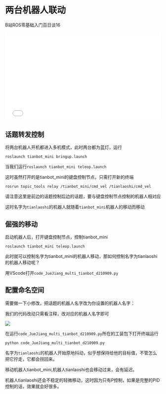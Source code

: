 # 两台机器人联动

B站ROS零基础入门百日谈16

<div style="position: relative; padding-bottom: 56.25%; height: 0;">
  <iframe src="//player.bilibili.com/player.html?aid=848148684&bvid=BV1hL4y187RN&cid=413555399&p=1&autoplay=0" frameborder="no" scrolling="no" 
    style="position: absolute; top: 0; left: 0; width: 100%; height: 100%;"></iframe>
</div>

## 话题转发控制

将两台机器人开机都进入多机模式，此时两台都为蓝灯，运行
```shell
roslaunch tianbot_mini bringup.launch
```
当我们运行`roslaunch tianbot_mini teleop.launch`

这时虽然打开的是tianbot_mini的键盘控制节点，只需打开新的终端

```shell
rosrun topic_tools relay /tianbot_mini/cmd_vel /tianlaoshi/cmd_vel
```

请注意这里是前边的话题控制后边的话题，要与键盘控制节点控制的机器人相对应

这时名字为`tianlaoshi`的机器人就随着`tianbot_mini`机器人的移动而移动

## 倔强的移动

启动机器人后，打开键盘控制节点，控制tianbot_mini
```shell
roslaunch tianbot_mini teleop.launch
```
此时就可以控制名字为tianbot_mini的机器人移动，那如何控制名字为tianlaoshi的机器人移动呢？

用VScode打开`code_JueJiang_multi_tianbot_d210909.py`

## 配置命名空间
需要做一下小修改，把话题的机器人名字改为你设置的机器人名字：

我们的代码改动只需看注释，改对应的机器人名字即可

![](https://tianbot-pic.oss-cn-beijing.aliyuncs.com/tianbot-pic/Tianbot-Doc202310211256734.webp)

在运行`code_JueJiang_multi_tianbot_d210909.py`所在的工装包下打开终端运行

```shell
python code_JueJiang_multi_tianbot_d210909.py
```
名字为`tianlaoshi`的机器人开始原地抖动，似乎想保持给他的目标值，不管怎么把它拧走，它都会拐回来。

移动机器人tianbot_mini,机器人tianlaoshi也会移动过来，会有延迟。

机器人tianlaoshi还会不稳定的轻微移动，这时因为只有P控制，如果是完整的PID控制的话，效果就会好很多。